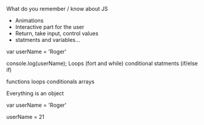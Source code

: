 What do you remember / know about JS

- Animations
- Interactive part for the user
- Return, take input, control values
- statments and variables...

var userName = 'Roger'

console.log(userName);
Loops (fort and while)
conditional statments (if/else if)

functions
loops
conditionals
arrays

Everything is an object


var userName = 'Roger'

userName = 21

